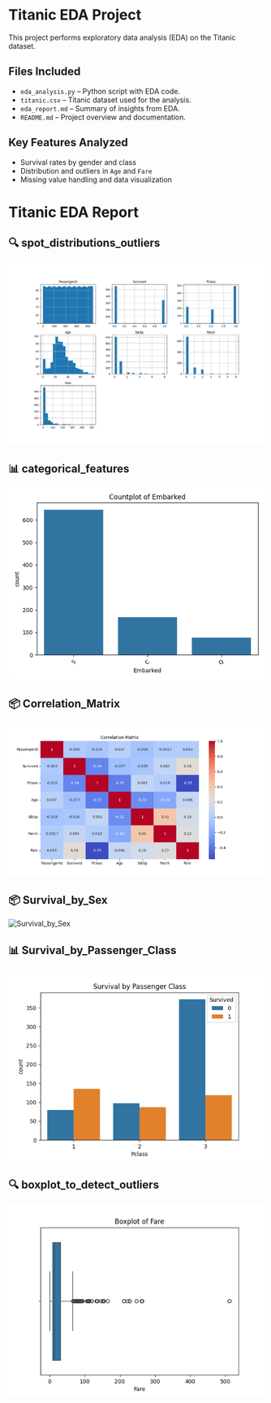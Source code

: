 # Titanic EDA Project

This project performs exploratory data analysis (EDA) on the Titanic dataset.

## Files Included

- `eda_analysis.py` – Python script with EDA code.
- `titanic.csv` – Titanic dataset used for the analysis.
- `eda_report.md` – Summary of insights from EDA.
- `README.md` – Project overview and documentation.

## Key Features Analyzed

- Survival rates by gender and class
- Distribution and outliers in `Age` and `Fare`
- Missing value handling and data visualization
# Titanic EDA Report

## 🔍 spot_distributions_outliers
![spot_distributions_outliers](images/spot_distributions_outliers.png)

## 📊 categorical_features
![categorical_features](images/categorical_features.png)

## 📦 Correlation_Matrix
![Correlation_Matrix](images/Correlation_Matrix.png)

## 📦 Survival_by_Sex
![Survival_by_Sex](images/Survival_by_Sex.png)

## 📊 Survival_by_Passenger_Class
![Survival_by_Passenger_Class](images/Survival_by_Passenger_Class.png)

## 🔍 boxplot_to_detect_outliers
![boxplot_to_detect_outliers](images/boxplot_to_detect_outliers.png)

